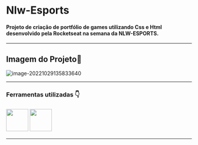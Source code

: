 # Nlw-Esports 

#### Projeto de criação de portfólio de games utilizando Css e Html desenvolvido pela Rocketseat na semana da NLW-ESPORTS.

<hr/>

## Imagem do Projeto:rocket:

![image-20221029135833640](C:\Users\Luan\AppData\Roaming\Typora\typora-user-images\image-20221029135833640.png)



<hr/>

### Ferramentas utilizadas :point_down:

### <img src="https://cdn.jsdelivr.net/gh/devicons/devicon/icons/html5/html5-original-wordmark.svg" width="60" height="60"/> <img src="https://cdn.jsdelivr.net/gh/devicons/devicon/icons/css3/css3-original-wordmark.svg" width="60" height="60"/>

<hr/>